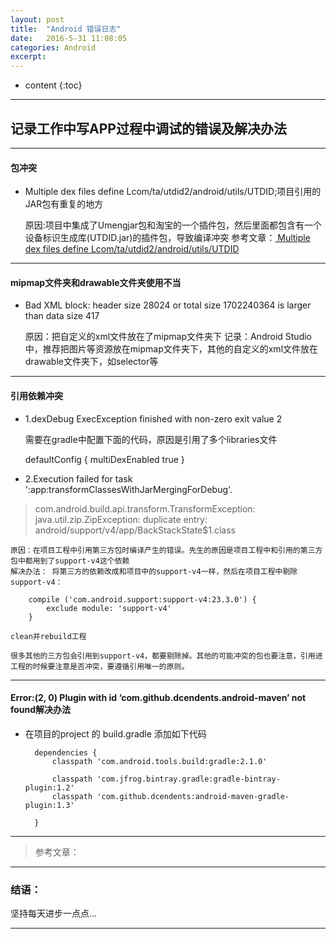 ```yaml
---
layout: post
title:  "Android 错误日志"
date:   2016-5-31 11:08:05
categories: Android
excerpt: 
---
```


* content
{:toc}

---

## 记录工作中写APP过程中调试的错误及解决办法

---

#### 包冲突

* Multiple dex files define Lcom/ta/utdid2/android/utils/UTDID;项目引用的JAR包有重复的地方

    原因:项目中集成了Umengjar包和淘宝的一个插件包，然后里面都包含有一个设备标识生成库(UTDID.jar)的插件包，导致编译冲突
    参考文章：[ Multiple dex files define Lcom/ta/utdid2/android/utils/UTDID](http://blog.csdn.net/caiwenfeng_for_23/article/details/47162429)

---

#### mipmap文件夹和drawable文件夹使用不当

*  Bad XML block: header size 28024 or total size 1702240364 is larger than data size 417

    原因：把自定义的xml文件放在了mipmap文件夹下
    记录：Android Studio中，推荐把图片等资源放在mipmap文件夹下，其他的自定义的xml文件放在drawable文件夹下，如selector等

---

#### 引用依赖冲突

* 1.dexDebug ExecException finished with non-zero exit value 2

    需要在gradle中配置下面的代码，原因是引用了多个libraries文件

    defaultConfig {
            multiDexEnabled true
    }
    
* 2.Execution failed for task ':app:transformClassesWithJarMergingForDebug'.
> com.android.build.api.transform.TransformException: java.util.zip.ZipException: duplicate entry: android/support/v4/app/BackStackState$1.class

    原因：在项目工程中引用第三方包时编译产生的错误。先生的原因是项目工程中和引用的第三方包中都用到了support-v4这个依赖
    解决办法： 将第三方的依赖改成和项目中的support-v4一样，然后在项目工程中剔除support-v4：
    
        compile ('com.android.support:support-v4:23.3.0') {
            exclude module: 'support-v4'
        }
    
    clean并rebuild工程
    
    很多其他的三方包会引用到support-v4，都要剔除掉。其他的可能冲突的包也要注意，引用进工程的时候要注意是否冲突，要遵循引用唯一的原则。


---

#### Error:(2, 0) Plugin with id ‘com.github.dcendents.android-maven’ not found解决办法

* 在项目的project 的 build.gradle 添加如下代码

        dependencies {
            classpath 'com.android.tools.build:gradle:2.1.0'

            classpath 'com.jfrog.bintray.gradle:gradle-bintray-plugin:1.2'
            classpath 'com.github.dcendents:android-maven-gradle-plugin:1.3'

        }

---

> 参考文章：

---

### 结语：

坚持每天进步一点点...

---
